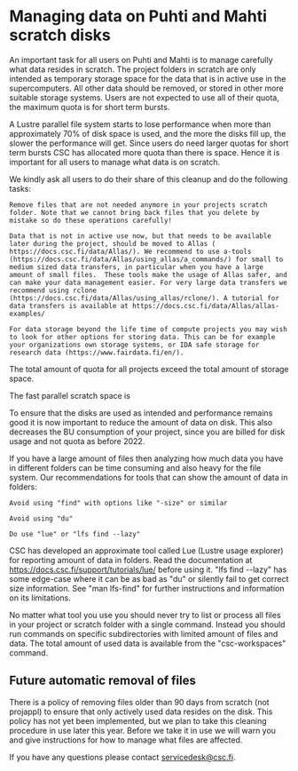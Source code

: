 # Managing data on Puhti and Mahti scratch disks

An important task for all users on Puhti and Mahti is to manage carefully what data resides in scratch. The project folders in scratch are only intended as temporary storage space for the data that is in active use in the supercomputers. All other data should be removed, or stored in other more suitable storage systems. Users are not expected to use all of their quota, the maximum quota is for short term bursts. 

A Lustre parallel file system starts to lose performance when more than approximately 70% of disk space is used, and the more the disks fill up, the slower the performance will get. Since users do need larger quotas for short term bursts CSC has allocated more quota than there is space. Hence it is important for all users to manage what data is on scratch. 

We kindly ask all users to do their share of this cleanup and do the following tasks:

    Remove files that are not needed anymore in your projects scratch folder. Note that we cannot bring back files that you delete by mistake so do these operations carefully!

    Data that is not in active use now, but that needs to be available later during the project, should be moved to Allas ( https://docs.csc.fi/data/Allas/). We recommend to use a-tools (https://docs.csc.fi/data/Allas/using_allas/a_commands/) for small to medium sized data transfers, in particular when you have a large amount of small files.  These tools make the usage of Allas safer, and can make your data management easier. For very large data transfers we recommend using rclone (https://docs.csc.fi/data/Allas/using_allas/rclone/). A tutorial for data transfers is available at https://docs.csc.fi/data/Allas/allas-examples/

    For data storage beyond the life time of compute projects you may wish to look for other options for storing data. This can be for example your organizations own storage systems, or IDA safe storage for research data (https://www.fairdata.fi/en/).





The total amount of quota for all projects exceed the total amount of storage space. 






The fast parallel scratch space is 

To ensure that the disks are used as intended and performance remains good it is now important to reduce the amount of data on disk. This also decreases the BU consumption of your project, since you are billed for disk usage and not quota as before 2022.


If you have a large amount of files then analyzing how much data you have in different folders can be time consuming and also heavy for the file system. Our recommendations for tools that can show the amount of data in folders:

    Avoid using "find" with options like "-size" or similar

    Avoid using "du"

    Do use "lue" or "lfs find --lazy"

CSC has developed an approximate tool called Lue (Lustre usage explorer) for reporting amount of data in folders. Read the documentation at https://docs.csc.fi/support/tutorials/lue/ before using it. "lfs find --lazy" has some edge-case where it can be as bad as "du" or silently fail to get correct size information. See "man lfs-find" for further instructions and information on its limitations.


No matter what tool you use you should never try to list or process all files in your project or scratch folder with a single command. Instead you should run commands on specific subdirectories with limited amount of files and data. The total amount of used data is available from the "csc-workspaces" command.

## Future automatic removal of files

There is a policy of removing files older than 90 days from scratch (not projappl) to ensure that only actively used data resides on the disk. This policy has not yet been implemented, but we plan to take this cleaning procedure in use later this year. Before we take it in use we will warn you and give instructions for how to manage what files are affected.






If you have any questions please contact servicedesk@csc.fi.


